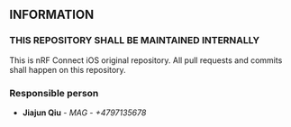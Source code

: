## INFORMATION
### THIS REPOSITORY SHALL BE MAINTAINED INTERNALLY
This is nRF Connect iOS original repository. All pull requests and commits shall happen on this repository.

### Responsible person

* **Jiajun Qiu** - *MAG* - *+4797135678*

